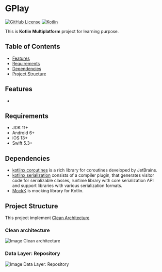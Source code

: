 # GPlay

[![GitHub License](https://img.shields.io/badge/license-Apache%20License%202.0-blue.svg?style=flat)](http://www.apache.org/licenses/LICENSE-2.0)
[![Kotlin](https://img.shields.io/badge/kotlin-1.7.10-blue.svg?logo=kotlin)](http://kotlinlang.org)

This is **Kotlin Multiplatform** project for learning purpose.

## Table of Contents

- [Features](#features)
- [Requirements](#requirements)
- [Dependencies](#dependencies)
- [Project Structure](#project-structure)

## Features

- 

## Requirements

- JDK 11+
- Android 6+
- iOS 13+
- Swift 5.3+

## Dependencies

- [kotlinx.coroutines](https://kotlinlang.org/docs/coroutines-guide.html) is a rich library for coroutines developed by JetBrains.
- [kotlinx.serialization](https://kotlinlang.org/docs/serialization.html) consists of a compiler plugin, that generates visitor code for serializable classes, runtime library with core serialization API and support libraries with various serialization formats.
- [MockK](https://mockk.io) is mocking library for Kotlin.

## Project Structure

This project implement [Clean Architecture](https://blog.cleancoder.com/uncle-bob/2012/08/13/the-clean-architecture.html)

### Clean architecture

![Image Clean architecture](https://raw.githubusercontent.com/android10/Sample-Data/master/Android-CleanArchitecture-Kotlin/architecture/clean_architecture_reloaded_main.png)

### Data Layer: Repository

![Image Data Layer: Repository](https://raw.githubusercontent.com/android10/Sample-Data/master/Android-CleanArchitecture-Kotlin/architecture/clean_archictecture_reloaded_repository.png)
